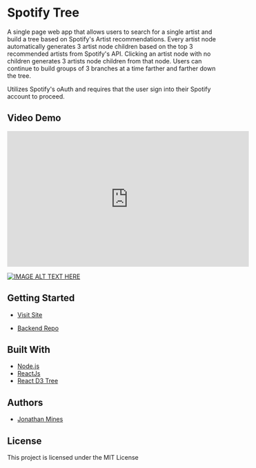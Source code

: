 Spotify Tree
===============
A single page web app that allows users to search for a single artist and build a tree based on Spotify's Artist recommendations. Every artist node automatically generates 3 artist node children based on the top 3 recommended artists from Spotify's API. Clicking an artist node with no children generates 3 artists node children from that node. Users can continue to build groups of 3 branches at a time farther and farther down the tree.

Utilizes Spotify's oAuth and requires that the user sign into their Spotify account to proceed.

## Video Demo

<iframe width="560" height="315" src="https://www.youtube.com/embed/R_bYDokIiQs?rel=0" frameborder="0" allow="autoplay; encrypted-media"></iframe>

[![IMAGE ALT TEXT HERE](http://img.youtube.com/vi/YOUTUBE_VIDEO_ID_HERE/0.jpg)](https://www.youtube.com/embed/R_bYDokIiQs?rel=0)


## Getting Started

* [Visit Site](https://thespotifytree.herokuapp.com/)

* [Backend Repo](https://github.com/MinesJA/spotify_tree_backend)

## Built With
* [Node.js](https://nodejs.org/en/)
* [ReactJs](https://reactjs.org/)
* [React D3 Tree](https://www.npmjs.com/package/react-d3-tree)

## Authors
* [Jonathan Mines](https://github.com/MinesJA)

## License
This project is licensed under the MIT License
